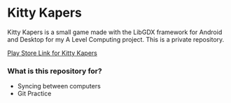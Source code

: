 # Kitty Kapers #

Kitty Kapers is a small game made with the LibGDX framework for Android and Desktop for my A Level Computing project. This is a private repository.

[Play Store Link for Kitty Kapers](https://play.google.com/store/apps/details?id=com.ewench.kittykapers)

### What is this repository for? ###

* Syncing between computers
* Git Practice
